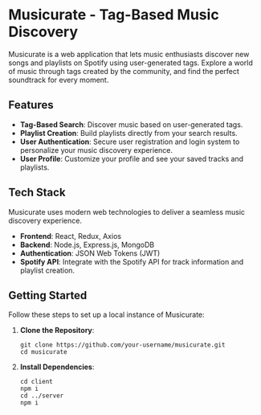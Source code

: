 # Musicurate - Tag-Based Music Discovery

Musicurate is a web application that lets music enthusiasts discover new songs and playlists on Spotify using user-generated tags. Explore a world of music through tags created by the community, and find the perfect soundtrack for every moment.

## Features

- **Tag-Based Search**: Discover music based on user-generated tags.
- **Playlist Creation**: Build playlists directly from your search results.
- **User Authentication**: Secure user registration and login system to personalize your music discovery experience.
- **User Profile**: Customize your profile and see your saved tracks and playlists.

## Tech Stack

Musicurate uses modern web technologies to deliver a seamless music discovery experience.

- **Frontend**: React, Redux, Axios
- **Backend**: Node.js, Express.js, MongoDB
- **Authentication**: JSON Web Tokens (JWT)
- **Spotify API**: Integrate with the Spotify API for track information and playlist creation.

## Getting Started

Follow these steps to set up a local instance of Musicurate:

1. **Clone the Repository**:

   ```
   git clone https://github.com/your-username/musicurate.git
   cd musicurate

2. **Install Dependencies**:
   ```
   cd client
   npm i
   cd ../server
   npm i

   
